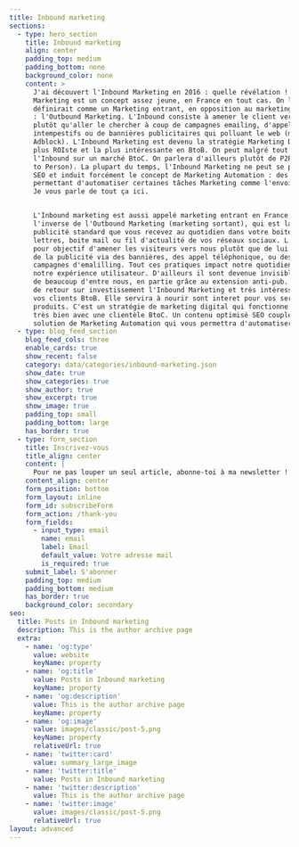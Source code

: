```yaml
---
title: Inbound marketing
sections:
  - type: hero_section
    title: Inbound marketing
    align: center
    padding_top: medium
    padding_bottom: none
    background_color: none
    content: >
      J'ai découvert l'Inbound Marketing en 2016 : quelle révélation ! L'Inbound
      Marketing est un concept assez jeune, en France en tout cas. On le
      définirait comme un Marketing entrant, en opposition au marketing sortant
      : l'Outbound Marketing. L'Inbound consiste à amener le client vers nous
      plutôt qu'aller le chercher à coup de campagnes emailing, d'appels
      intempestifs ou de bannières publicitaires qui polluant le web (merci
      Adblock). L'Inbound Marketing est devenu la stratégie Marketing Digital la
      plus ROIste et la plus intéressante en BtoB. On peut malgré tout utiliser
      l'Inbound sur un marché BtoC. On parlera d'ailleurs plutôt de P2P (Person
      to Person). La plupart du temps, l'Inbound Marketing ne peut se passer du
      SEO et induit forcément le concept de Marketing Automation : des outils
      permettant d'automatiser certaines tâches Marketing comme l'envoi d'email.
      Je vous parle de tout ça ici.


      L'Inbound marketing est aussi appelé marketing entrant en France. Il est
      l'inverse de l'Outbound Marketing (marketing sortant), qui est la
      publicité standard que vous recevez au quotidien dans votre boite aux
      lettres, boite mail ou fil d'actualité de vos réseaux sociaux. L'Inbound à
      pour objectif d'amener les visiteurs vers nous plutôt que de lui envoyer
      de la publicité via des bannières, des appel téléphonique, ou des
      campagnes d'emalilling. Tout ces pratiques impact notre quotidiens et
      notre expérience utilisateur. D'ailleurs il sont devenue invisible au yeux
      de beaucoup d'entre nous, en partie grâce au extension anti-pub. En terme
      de retour sur investissement l'Inbound Marketing et très intéressante pour
      vos clients BtoB. Elle servira à nourir sont interet pour vos services ou
      produits. C'est un stratégie de marketing digital qui fonctionne aussi
      très bien avec une clientèle BtoC. Un contenu optimisé SEO couplé à une
      solution de Marketing Automation qui vous permettra d'automatiser
  - type: blog_feed_section
    blog_feed_cols: three
    enable_cards: true
    show_recent: false
    category: data/categories/inbound-marketing.json
    show_date: true
    show_categories: true
    show_author: true
    show_excerpt: true
    show_image: true
    padding_top: small
    padding_bottom: large
    has_border: true
  - type: form_section
    title: Inscrivez-vous
    title_align: center
    content: |
      Pour ne pas louper un seul article, abonne-toi à ma newsletter !
    content_align: center
    form_position: bottom
    form_layout: inline
    form_id: subscribeForm
    form_action: /thank-you
    form_fields:
      - input_type: email
        name: email
        label: Email
        default_value: Votre adresse mail
        is_required: true
    submit_label: S'abonner
    padding_top: medium
    padding_bottom: medium
    has_border: true
    background_color: secondary
seo:
  title: Posts in Inbound marketing
  description: This is the author archive page
  extra:
    - name: 'og:type'
      value: website
      keyName: property
    - name: 'og:title'
      value: Posts in Inbound marketing
      keyName: property
    - name: 'og:description'
      value: This is the author archive page
      keyName: property
    - name: 'og:image'
      value: images/classic/post-5.png
      keyName: property
      relativeUrl: true
    - name: 'twitter:card'
      value: summary_large_image
    - name: 'twitter:title'
      value: Posts in Inbound marketing
    - name: 'twitter:description'
      value: This is the author archive page
    - name: 'twitter:image'
      value: images/classic/post-5.png
      relativeUrl: true
layout: advanced
---
```

